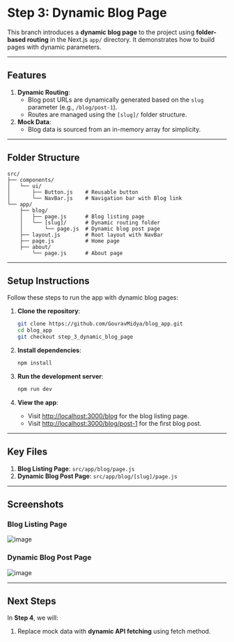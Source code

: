 # Step 3: Dynamic Blog Page

This branch introduces a **dynamic blog page** to the project using **folder-based routing** in the Next.js `app/` directory. It demonstrates how to build pages with dynamic parameters.

---

## Features
1. **Dynamic Routing**:
   - Blog post URLs are dynamically generated based on the `slug` parameter (e.g., `/blog/post-1`).
   - Routes are managed using the `[slug]/` folder structure.
2. **Mock Data**:
   - Blog data is sourced from an in-memory array for simplicity.

---

## Folder Structure
```
src/
├── components/
│   └── ui/
│       ├── Button.js    # Reusable button
│       └── NavBar.js    # Navigation bar with Blog link
└── app/
    ├── blog/
    │   ├── page.js      # Blog listing page
    │   └── [slug]/      # Dynamic routing folder
    │       └── page.js  # Dynamic blog post page
    ├── layout.js        # Root layout with NavBar
    ├── page.js          # Home page
    ├── about/
        └── page.js      # About page
```

---

## Setup Instructions
Follow these steps to run the app with dynamic blog pages:

1. **Clone the repository**:
   ```bash
   git clone https://github.com/GouravMidya/blog_app.git
   cd blog_app
   git checkout step_3_dynamic_blog_page
   ```

2. **Install dependencies**:
   ```bash
   npm install
   ```

3. **Run the development server**:
   ```bash
   npm run dev
   ```

4. **View the app**:
   - Visit [http://localhost:3000/blog](http://localhost:3000/blog) for the blog listing page.
   - Visit [http://localhost:3000/blog/post-1](http://localhost:3000/blog/post-1) for the first blog post.

---

## Key Files
1. **Blog Listing Page**: `src/app/blog/page.js`
2. **Dynamic Blog Post Page**: `src/app/blog/[slug]/page.js`

---

## Screenshots
### Blog Listing Page
![image](https://github.com/user-attachments/assets/e81d1e54-8f38-4278-8547-4fd3da9dd572)


### Dynamic Blog Post Page
![image](https://github.com/user-attachments/assets/8b50ebed-2319-4feb-9a64-63b3f4bde5ba)


---

## Next Steps
In **Step 4**, we will:
1. Replace mock data with **dynamic API fetching** using fetch method.
